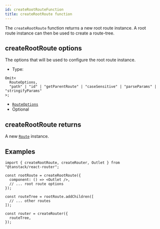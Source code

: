 ```yaml
---
id: createRootRouteFunction
title: createRootRoute function
---
```


The `createRootRoute` function returns a new root route instance. A root route instance can then be used to create a route-tree.

## createRootRoute options

The options that will be used to configure the root route instance.

- Type:

```tsx
Omit<
  RouteOptions,
  "path" | "id" | "getParentRoute" | "caseSensitive" | "parseParams" | "stringifyParams"
>;
```

- [`RouteOptions`](../RouteOptionsType.md)
- Optional

## createRootRoute returns

A new [`Route`](../RouteType.md) instance.

## Examples

```tsx
import { createRootRoute, createRouter, Outlet } from "@tanstack/react-router";

const rootRoute = createRootRoute({
  component: () => <Outlet />,
  // ... root route options
});

const routeTree = rootRoute.addChildren([
  // ... other routes
]);

const router = createRouter({
  routeTree,
});
```

